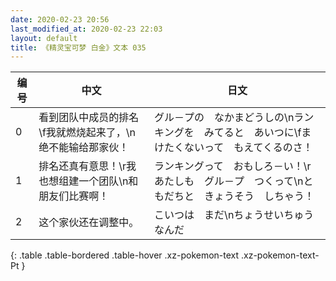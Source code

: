 ```yaml
---
date: 2020-02-23 20:56
last_modified_at: 2020-02-23 22:03
layout: default
title: 《精灵宝可梦 白金》文本 035
---
```

| 编号 | 中文 | 日文 |
| ---- | ---- | ---- |
| 0 | 看到团队中成员的排名\f我就燃烧起来了，\n绝不能输给那家伙！ | グル－プの　なかまどうしの\nランキングを　みてると　あいつに\fまけたくないって　もえてくるのさ！ |
| 1 | 排名还真有意思！\r我也想组建一个团队\n和朋友们比赛啊！ | ランキングって　おもしろ－い！\rあたしも　グル－プ　つくって\nともだちと　きょうそう　しちゃう！ |
| 2 | 这个家伙还在调整中。 | こいつは　まだ\nちょうせいちゅう　なんだ |
{: .table .table-bordered .table-hover .xz-pokemon-text .xz-pokemon-text-Pt }